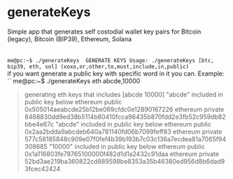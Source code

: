 # generateKeys
Simple app that generates self costodial wallet key pairs for Bitcoin (legacy), Bitcoin (BIP39), Ethereum, Solana<br>
<br>
<br>
``
me@pc:~$ ./generateKeys 
GENERATE KEYS
Usage: ./generateKeys [btc, bip39, eth, sol] (xoxo,or,other,to,must,include,in,public)
``
<br>
if you want generate a public key with specific word in it you can.
Example:
``
me@pc:~$ ./generateKeys eth abcde,10000
> generating eth keys that includes [abcde 10000]
                  "abcde" included in public key below
ethereum public       0x505014aeabcde25b12be069cfdc0e12890167226
ethereum private      8468830dd9ed38b5114b80410fcca96435b870fdd2e3fb52c959db82bbe4e67c
                  "abcde" included in public key below
ethereum public       0x2aa2bdda9abcdeb640a781140fd06b7099feff83
ethereum private      577c58185848c909e07f0fef4b39b193b7c03c136a7ecdea81a7065f94308685
                  "10000" included in public key below
ethereum public       0x1a116803fe78765100000f482d1d1a2432c91daa
ethereum private      52bd3ae219ba360822cd889598be8353a35b46380ed956d8b6dad93fcec42424

```
